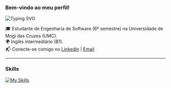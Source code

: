 
  
### Bem-vindo ao meu perfil!  

![Typing SVG](https://readme-typing-svg.demolab.com?font=Fira+Code&weight=500&size=22&pause=1000&color=2AA889&center=true&vCenter=true&width=500&lines=Backend+Developer;Java+%7C+Spring+Boot+%7C+SQL;Docker+%7C+AWS+%7C+Microservices;Sempre+evoluindo+%F0%9F%9A%80)

🎓 Estudante de Engenharia de Software (6º semestre) na Universidade de Mogi das Cruzes (UMC).  
🌍 Inglês intermediário (B1).  
📬 Conecte-se comigo no [LinkedIn](https://www.linkedin.com/in/gustavokowalski/) | [Email](mailto:kkowalskigustavo@gmail.com)  

<hr>

### Skills

[![My Skills](https://skillicons.dev/icons?i=java,spring,postgres,docker,aws,git,githubactions,rabbitmq,junit)](https://skillicons.dev)





